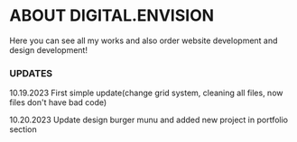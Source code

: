 <h1>ABOUT DIGITAL.ENVISION</h1>
<p>Here you can see all my works and also order website development and design development!</p>
<h3>UPDATES</h3>
<p>10.19.2023 First simple update(change grid system, cleaning all files, now files don't have bad code)</p>
<p>10.20.2023 Update design burger munu and added new project in portfolio section</p>
